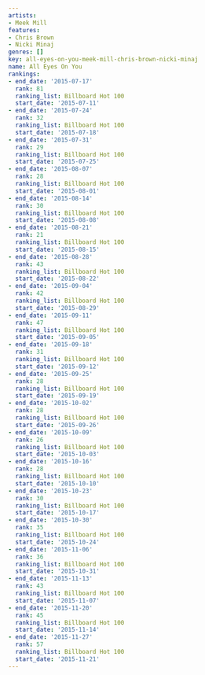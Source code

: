```yaml
---
artists:
- Meek Mill
features:
- Chris Brown
- Nicki Minaj
genres: []
key: all-eyes-on-you-meek-mill-chris-brown-nicki-minaj
name: All Eyes On You
rankings:
- end_date: '2015-07-17'
  rank: 81
  ranking_list: Billboard Hot 100
  start_date: '2015-07-11'
- end_date: '2015-07-24'
  rank: 32
  ranking_list: Billboard Hot 100
  start_date: '2015-07-18'
- end_date: '2015-07-31'
  rank: 29
  ranking_list: Billboard Hot 100
  start_date: '2015-07-25'
- end_date: '2015-08-07'
  rank: 28
  ranking_list: Billboard Hot 100
  start_date: '2015-08-01'
- end_date: '2015-08-14'
  rank: 30
  ranking_list: Billboard Hot 100
  start_date: '2015-08-08'
- end_date: '2015-08-21'
  rank: 21
  ranking_list: Billboard Hot 100
  start_date: '2015-08-15'
- end_date: '2015-08-28'
  rank: 43
  ranking_list: Billboard Hot 100
  start_date: '2015-08-22'
- end_date: '2015-09-04'
  rank: 42
  ranking_list: Billboard Hot 100
  start_date: '2015-08-29'
- end_date: '2015-09-11'
  rank: 47
  ranking_list: Billboard Hot 100
  start_date: '2015-09-05'
- end_date: '2015-09-18'
  rank: 31
  ranking_list: Billboard Hot 100
  start_date: '2015-09-12'
- end_date: '2015-09-25'
  rank: 28
  ranking_list: Billboard Hot 100
  start_date: '2015-09-19'
- end_date: '2015-10-02'
  rank: 28
  ranking_list: Billboard Hot 100
  start_date: '2015-09-26'
- end_date: '2015-10-09'
  rank: 26
  ranking_list: Billboard Hot 100
  start_date: '2015-10-03'
- end_date: '2015-10-16'
  rank: 28
  ranking_list: Billboard Hot 100
  start_date: '2015-10-10'
- end_date: '2015-10-23'
  rank: 30
  ranking_list: Billboard Hot 100
  start_date: '2015-10-17'
- end_date: '2015-10-30'
  rank: 35
  ranking_list: Billboard Hot 100
  start_date: '2015-10-24'
- end_date: '2015-11-06'
  rank: 36
  ranking_list: Billboard Hot 100
  start_date: '2015-10-31'
- end_date: '2015-11-13'
  rank: 43
  ranking_list: Billboard Hot 100
  start_date: '2015-11-07'
- end_date: '2015-11-20'
  rank: 45
  ranking_list: Billboard Hot 100
  start_date: '2015-11-14'
- end_date: '2015-11-27'
  rank: 57
  ranking_list: Billboard Hot 100
  start_date: '2015-11-21'
---
```


